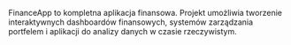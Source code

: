 FinanceApp to kompletna aplikacja finansowa. Projekt umożliwia tworzenie interaktywnych dashboardów finansowych, systemów zarządzania portfelem i aplikacji do analizy danych w czasie rzeczywistym.
